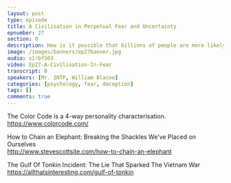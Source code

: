 ```yaml
---
layout: post
type: episode
title: A Civilisation in Perpetual Fear and Uncertainty
epnumber: 27
section: 0
description: How is it possible that billions of people are more likely to believe something that has no scientific foundation just because persons in position of authority say it is the case? What is it about our psychological make-up that makes us susceptible to such assertions, be they by politicians, journalists or doctors, even if such figures have proven to be untrustworthy multiple times before? Mr. INTP and I talk about our observations and speculate about possible causes for mass deception, partcularly in the covid era.
image: /images/banners/ep27banner.jpg
audio: s1!bf503
video: Ep27-A-Civilisation-In-Fear
transcript: 0
speakers: [Mr. INTP, William Blacoe]
categories: [psychology, fear, deception]
tags: []
comments: true
---
```

The Color Code is a 4-way personality characterisation.  
<a href="https://www.colorcode.com/">https://www.colorcode.com/</a>

How to Chain an Elephant: Breaking the Shackles We’ve Placed on Ourselves  
<a href="http://www.stevescottsite.com/how-to-chain-an-elephant">http://www.stevescottsite.com/how-to-chain-an-elephant</a>

The Gulf Of Tonkin Incident: The Lie That Sparked The Vietnam War  
<a href="https://allthatsinteresting.com/gulf-of-tonkin">https://allthatsinteresting.com/gulf-of-tonkin</a>